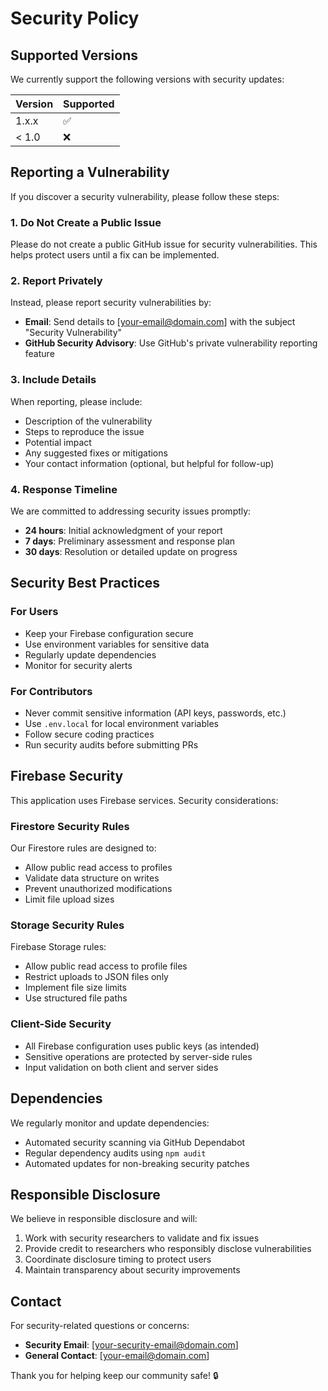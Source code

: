 # Security Policy

## Supported Versions

We currently support the following versions with security updates:

| Version | Supported          |
| ------- | ------------------ |
| 1.x.x   | :white_check_mark: |
| < 1.0   | :x:                |

## Reporting a Vulnerability

If you discover a security vulnerability, please follow these steps:

### 1. **Do Not** Create a Public Issue

Please do not create a public GitHub issue for security vulnerabilities. This helps protect users until a fix can be implemented.

### 2. Report Privately

Instead, please report security vulnerabilities by:

- **Email**: Send details to [your-email@domain.com] with the subject "Security Vulnerability"
- **GitHub Security Advisory**: Use GitHub's private vulnerability reporting feature

### 3. Include Details

When reporting, please include:

- Description of the vulnerability
- Steps to reproduce the issue
- Potential impact
- Any suggested fixes or mitigations
- Your contact information (optional, but helpful for follow-up)

### 4. Response Timeline

We are committed to addressing security issues promptly:

- **24 hours**: Initial acknowledgment of your report
- **7 days**: Preliminary assessment and response plan
- **30 days**: Resolution or detailed update on progress

## Security Best Practices

### For Users

- Keep your Firebase configuration secure
- Use environment variables for sensitive data
- Regularly update dependencies
- Monitor for security alerts

### For Contributors

- Never commit sensitive information (API keys, passwords, etc.)
- Use `.env.local` for local environment variables
- Follow secure coding practices
- Run security audits before submitting PRs

## Firebase Security

This application uses Firebase services. Security considerations:

### Firestore Security Rules

Our Firestore rules are designed to:
- Allow public read access to profiles
- Validate data structure on writes
- Prevent unauthorized modifications
- Limit file upload sizes

### Storage Security Rules

Firebase Storage rules:
- Allow public read access to profile files
- Restrict uploads to JSON files only
- Implement file size limits
- Use structured file paths

### Client-Side Security

- All Firebase configuration uses public keys (as intended)
- Sensitive operations are protected by server-side rules
- Input validation on both client and server sides

## Dependencies

We regularly monitor and update dependencies:

- Automated security scanning via GitHub Dependabot
- Regular dependency audits using `npm audit`
- Automated updates for non-breaking security patches

## Responsible Disclosure

We believe in responsible disclosure and will:

1. Work with security researchers to validate and fix issues
2. Provide credit to researchers who responsibly disclose vulnerabilities
3. Coordinate disclosure timing to protect users
4. Maintain transparency about security improvements

## Contact

For security-related questions or concerns:
- **Security Email**: [your-security-email@domain.com]
- **General Contact**: [your-email@domain.com]

Thank you for helping keep our community safe! 🔒
